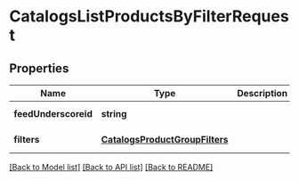 # CatalogsListProductsByFilterRequest

## Properties
Name | Type | Description | Notes
------------ | ------------- | ------------- | -------------
**feedUnderscoreid** | **string** |  | [default to null]
**filters** | [**CatalogsProductGroupFilters**](CatalogsProductGroupFilters.md) |  | [default to null]

[[Back to Model list]](../README.md#documentation-for-models) [[Back to API list]](../README.md#documentation-for-api-endpoints) [[Back to README]](../README.md)


